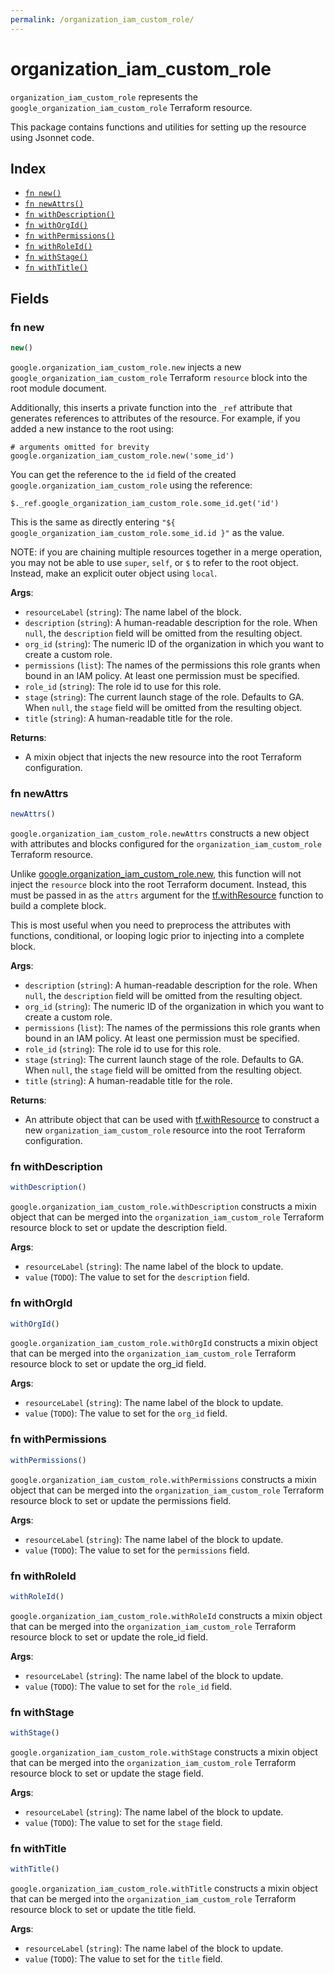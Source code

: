 ```yaml
---
permalink: /organization_iam_custom_role/
---
```


# organization_iam_custom_role

`organization_iam_custom_role` represents the `google_organization_iam_custom_role` Terraform resource.



This package contains functions and utilities for setting up the resource using Jsonnet code.


## Index

* [`fn new()`](#fn-new)
* [`fn newAttrs()`](#fn-newattrs)
* [`fn withDescription()`](#fn-withdescription)
* [`fn withOrgId()`](#fn-withorgid)
* [`fn withPermissions()`](#fn-withpermissions)
* [`fn withRoleId()`](#fn-withroleid)
* [`fn withStage()`](#fn-withstage)
* [`fn withTitle()`](#fn-withtitle)

## Fields

### fn new

```ts
new()
```


`google.organization_iam_custom_role.new` injects a new `google_organization_iam_custom_role` Terraform `resource`
block into the root module document.

Additionally, this inserts a private function into the `_ref` attribute that generates references to attributes of the
resource. For example, if you added a new instance to the root using:

    # arguments omitted for brevity
    google.organization_iam_custom_role.new('some_id')

You can get the reference to the `id` field of the created `google.organization_iam_custom_role` using the reference:

    $._ref.google_organization_iam_custom_role.some_id.get('id')

This is the same as directly entering `"${ google_organization_iam_custom_role.some_id.id }"` as the value.

NOTE: if you are chaining multiple resources together in a merge operation, you may not be able to use `super`, `self`,
or `$` to refer to the root object. Instead, make an explicit outer object using `local`.

**Args**:
  - `resourceLabel` (`string`): The name label of the block.
  - `description` (`string`): A human-readable description for the role. When `null`, the `description` field will be omitted from the resulting object.
  - `org_id` (`string`): The numeric ID of the organization in which you want to create a custom role.
  - `permissions` (`list`): The names of the permissions this role grants when bound in an IAM policy. At least one permission must be specified.
  - `role_id` (`string`): The role id to use for this role.
  - `stage` (`string`): The current launch stage of the role. Defaults to GA. When `null`, the `stage` field will be omitted from the resulting object.
  - `title` (`string`): A human-readable title for the role.

**Returns**:
- A mixin object that injects the new resource into the root Terraform configuration.


### fn newAttrs

```ts
newAttrs()
```


`google.organization_iam_custom_role.newAttrs` constructs a new object with attributes and blocks configured for the `organization_iam_custom_role`
Terraform resource.

Unlike [google.organization_iam_custom_role.new](#fn-organizationiamcustomrolenew), this function will not inject the `resource`
block into the root Terraform document. Instead, this must be passed in as the `attrs` argument for the
[tf.withResource](https://github.com/tf-libsonnet/core/tree/main/docs#fn-withresource) function to build a complete block.

This is most useful when you need to preprocess the attributes with functions, conditional, or looping logic prior to
injecting into a complete block.

**Args**:
  - `description` (`string`): A human-readable description for the role. When `null`, the `description` field will be omitted from the resulting object.
  - `org_id` (`string`): The numeric ID of the organization in which you want to create a custom role.
  - `permissions` (`list`): The names of the permissions this role grants when bound in an IAM policy. At least one permission must be specified.
  - `role_id` (`string`): The role id to use for this role.
  - `stage` (`string`): The current launch stage of the role. Defaults to GA. When `null`, the `stage` field will be omitted from the resulting object.
  - `title` (`string`): A human-readable title for the role.

**Returns**:
  - An attribute object that can be used with [tf.withResource](https://github.com/tf-libsonnet/core/tree/main/docs#fn-withresource) to construct a new `organization_iam_custom_role` resource into the root Terraform configuration.


### fn withDescription

```ts
withDescription()
```

`google.organization_iam_custom_role.withDescription` constructs a mixin object that can be merged into the `organization_iam_custom_role`
Terraform resource block to set or update the description field.



**Args**:
  - `resourceLabel` (`string`): The name label of the block to update.
  - `value` (`TODO`): The value to set for the `description` field.


### fn withOrgId

```ts
withOrgId()
```

`google.organization_iam_custom_role.withOrgId` constructs a mixin object that can be merged into the `organization_iam_custom_role`
Terraform resource block to set or update the org_id field.



**Args**:
  - `resourceLabel` (`string`): The name label of the block to update.
  - `value` (`TODO`): The value to set for the `org_id` field.


### fn withPermissions

```ts
withPermissions()
```

`google.organization_iam_custom_role.withPermissions` constructs a mixin object that can be merged into the `organization_iam_custom_role`
Terraform resource block to set or update the permissions field.



**Args**:
  - `resourceLabel` (`string`): The name label of the block to update.
  - `value` (`TODO`): The value to set for the `permissions` field.


### fn withRoleId

```ts
withRoleId()
```

`google.organization_iam_custom_role.withRoleId` constructs a mixin object that can be merged into the `organization_iam_custom_role`
Terraform resource block to set or update the role_id field.



**Args**:
  - `resourceLabel` (`string`): The name label of the block to update.
  - `value` (`TODO`): The value to set for the `role_id` field.


### fn withStage

```ts
withStage()
```

`google.organization_iam_custom_role.withStage` constructs a mixin object that can be merged into the `organization_iam_custom_role`
Terraform resource block to set or update the stage field.



**Args**:
  - `resourceLabel` (`string`): The name label of the block to update.
  - `value` (`TODO`): The value to set for the `stage` field.


### fn withTitle

```ts
withTitle()
```

`google.organization_iam_custom_role.withTitle` constructs a mixin object that can be merged into the `organization_iam_custom_role`
Terraform resource block to set or update the title field.



**Args**:
  - `resourceLabel` (`string`): The name label of the block to update.
  - `value` (`TODO`): The value to set for the `title` field.
